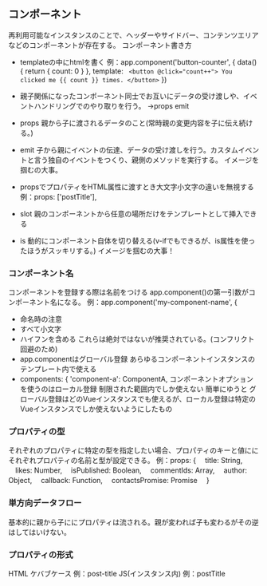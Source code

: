 ## コンポーネント
再利用可能なインスタンスのことで、ヘッダーやサイドバー、コンテンツエリアなどのコンポーネントが存在する。
コンポーネント書き方
 - templateの中にhtmlを書く
例：app.component('button-counter', {
  data() {
    return {
      count: 0
    }
  },
  template: `
    <button @click="count++">
      You clicked me {{ count }} times.
    </button>`
})
 - 親子関係になったコンポーネント同士でお互いにデータの受け渡しや、イベントハンドリングでのやり取りを行う。
  →props emit
  - props 親から子に渡されるデータのこと(常時親の変更内容を子に伝え続ける。)
  - emit 子から親にイベントの伝達、データの受け渡しを行う。カスタムイベントと言う独自のイベントをつくり、親側のメソッドを実行する。
  イメージを掴むの大事。
 - propsでプロパティをHTML属性に渡すとき大文字小文字の違いを無視する
例：props: ['postTitle'],　<blog-post post-title="hello!"></blog-post>

 - slot
  親のコンポーネントから任意の場所だけをテンプレートとして挿入できる
 - is
  動的にコンポーネント自体を切り替える(v-ifでもできるが、is属性を使ったほうがスッキリする。)
イメージを掴むの大事！
### コンポーネント名
コンポーネントを登録する際は名前をつける
app.component()の第一引数がコンポーネント名になる。
例：app.component('my-component-name', {
 - 命名時の注意
  - すべて小文字
  - ハイフンを含める
これらは絶対ではないが推奨されている。(コンフリクト回避のため)
 - app.componentはグローバル登録
 あらゆるコンポーネントインスタンスのテンプレート内で使える
 - components: { 'component-a': ComponentA, コンポーネントオプションを使うのはローカル登録
 制限された範囲内でしか使えない
簡単にゆうと
グローバル登録はどのVueインスタンスでも使えるが、ローカル登録は特定のVueインスタンスでしか使えないようにしたもの

### プロパティの型
それぞれのプロパティに特定の型を指定したい場合、プロパティのキーと値ににそれぞれプロパティの名前と型が設定できる。
例：props: {
  　title: String,
  　likes: Number,
  　isPublished: Boolean,
  　commentIds: Array,
  　author: Object,
  　callback: Function,
  　contactsPromise: Promise 
　}

### 単方向データフロー
基本的に親から子ににプロパティは流される。親が変われば子も変わるがその逆はしてはいけない。

### プロパティの形式
HTML ケバブケース 例：post-title
JS(インスタンス内) 例：postTitle